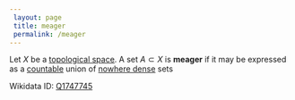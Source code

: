 ```yaml
---
 layout: page
 title: meager
 permalink: /meager
---
```


Let $X$ be a [topological space](https://defsmath.github.io/DefsMath/topological_space). A set $A\subset X$ is **meager** if it may be expressed as a [countable](https://defsmath.github.io/DefsMath/countable) union of [nowhere dense](https://defsmath.github.io/DefsMath/nowhere_dense) sets

Wikidata ID: [Q1747745](https://www.wikidata.org/wiki/Q1747745)